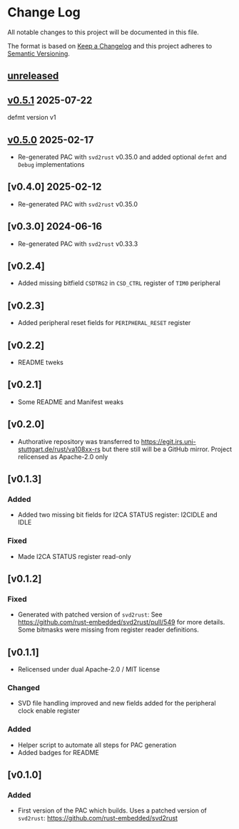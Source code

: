 Change Log
=======

All notable changes to this project will be documented in this file.

The format is based on [Keep a Changelog](http://keepachangelog.com/)
and this project adheres to [Semantic Versioning](http://semver.org/).

## [unreleased]

## [v0.5.1] 2025-07-22

defmt version v1

## [v0.5.0] 2025-02-17

- Re-generated PAC with `svd2rust` v0.35.0 and added optional `defmt` and `Debug` implementations

## [v0.4.0] 2025-02-12

- Re-generated PAC with `svd2rust` v0.35.0

## [v0.3.0] 2024-06-16

- Re-generated PAC with `svd2rust` v0.33.3

## [v0.2.4]

- Added missing bitfield `CSDTRG2` in `CSD_CTRL` register of `TIM0` peripheral

## [v0.2.3]

- Added peripheral reset fields for `PERIPHERAL_RESET` register

## [v0.2.2]

- README tweks

## [v0.2.1]

- Some README and Manifest weaks

## [v0.2.0]

- Authorative repository was transferred to https://egit.irs.uni-stuttgart.de/rust/va108xx-rs but
  there still will be a GitHub mirror. Project relicensed as Apache-2.0 only

## [v0.1.3]

### Added

- Added two missing bit fields for I2CA STATUS register: I2CIDLE and IDLE

### Fixed

- Made I2CA STATUS register read-only

## [v0.1.2]

### Fixed

- Generated with patched version of `svd2rust`: See
  https://github.com/rust-embedded/svd2rust/pull/549 for more details.
  Some bitmasks were missing from register reader definitions.

## [v0.1.1]

- Relicensed under dual Apache-2.0 / MIT license

### Changed

- SVD file handling improved and new fields added for the peripheral
  clock enable register

### Added

- Helper script to automate all steps for PAC generation
- Added badges for README

## [v0.1.0]

### Added

- First version of the PAC which builds. Uses a patched version
  of `svd2rust`: https://github.com/rust-embedded/svd2rust

[unreleased]: https://egit.irs.uni-stuttgart.de/rust/va108xx-rs/compare/va108xx-v0.5.1...HEAD
[v0.5.1]: https://egit.irs.uni-stuttgart.de/rust/va108xx-rs/compare/va108xx-v0.5.0...va108xx-v0.5.1
[v0.5.0]: https://egit.irs.uni-stuttgart.de/rust/va108xx-rs/compare/va108xx-v0.4.0...va108xx-v0.5.0
